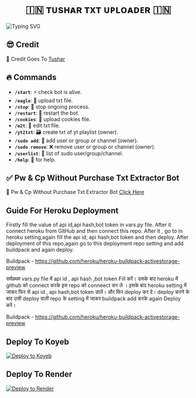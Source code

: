 <h1 align="center">
  🇮🇳 ᴛᴜsʜᴀʀ ᴛxᴛ ᴜᴘʟᴏᴀᴅᴇʀ 🇮🇳
</h1>

![Typing SVG](https://readme-typing-svg.herokuapp.com/?lines=Welcome+To+Txt+Uploader+Bot+!)

## 😎 Credit

🥳 Credit Goes To [Tushar](https://t.me/Tushar0125)

  
## 🔥 Commands

- **`/start`**: ⚡ check bot is alive.
- **`/eagle`**:  📁 upload txt file.
- **`/stop`**: 🛑 stop ongoing process.
- **`/restart`**: 🔮 restart the bot.
- **`/cookies`**: 🍪 upload cookies file.
- **`/e2t`**: 📝 edit txt file.
- **`/yt2txt`**: 🗃️ create txt of yt playlist (owner).
- **`/sudo add`**: 🎊 add user or group or channel (owner).
- **`/sudo remove`**: ❌ remove user or group or channel (owner).
- **`/userlist`**: 📜 list of sudo user/group/channel.
- **`/help`**: 🎉 for help.


## ✅ Pw & Cp Without Purchase Txt Extractor Bot

🥳 Pw & Cp Without Purchase Txt Extractor Bot [Click Here](https://t.me/PwCpTxtExtractorRoBot)
 

## Guide For Heroku Deployment 

Firstly fill the value of api id,api hash,bot token in vars.py file. After it connect heroku from GitHub and then connect this repo. After it , go to in heroku setting,again fill the api id, api hash,bot token and then deploy. After deployment of this repo,again go to this deployment repo setting and add buildpack and again deploy.

Buildpack - https://github.com/heroku/heroku-buildpack-activestorage-preview



सर्वप्रथम vars.py file में api id , api hash ,bot token Fill करें।
उसके बाद heroku में github को connect करके इस repo को conneect कर ले ।
इसके बाद heroku setting में जाकर फिर से api id , api hash,bot token डालें। और फिर deploy कर दे।
deploy करने के बाद उसी deploy वाली repo के setting में जाकर buildpack add करके again Deploy करें।
 
Buildpack - https://github.com/heroku/heroku-buildpack-activestorage-preview

## Deploy To Koyeb

[![Deploy to Koyeb](https://www.koyeb.com/static/images/deploy/button.svg)](https://app.koyeb.com/deploy?name=advance-txt-uploader&repository=Tushar557845%2FADVANCE-TXT-UPLOADER&branch=main&builder=dockerfile&instance_type=free&instances_min=0&autoscaling_sleep_idle_delay=300&ports=8080%3Bhttp%3B%2F&hc_protocol%5B8080%5D=tcp&hc_grace_period%5B8080%5D=5&hc_interval%5B8080%5D=30&hc_restart_limit%5B8080%5D=3&hc_timeout%5B8080%5D=5&hc_path%5B8080%5D=%2F&hc_method%5B8080%5D=get)

## Deploy To Render

[![Deploy to Render](https://render.com/images/deploy-to-render-button.svg)](https://render.com/deploy?repo=https://github.com/Tushar557845/ADVANCE-TXT-UPLOADER)
